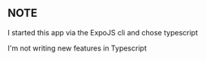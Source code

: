 ## NOTE

I started this app via the ExpoJS cli and chose typescript

I'm not writing new features in Typescript